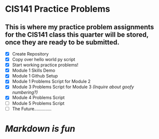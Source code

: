 # CIS141 Practice Problems
This is where my practice problem assignments for the CIS141 class this quarter will be stored, once they are ready to be submitted.
---
- [x] Create Repository
- [x] Copy over hello world py script
- [X] Start working practice problems!
- [x] Module 1 Skills Demo
- [X] Module 1 Github Setup
- [X] Module 1 Problems Script for Module 2
- [x] Module 3 Problems Script for Module 3 *(Inquire about goofy numbering?)*
- [x] Module 4 Problems Script
- [ ] Module 5 Problems Script
- [ ] The Future..............

# *Markdown is fun*
